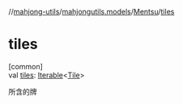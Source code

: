 //[mahjong-utils](../../../index.md)/[mahjongutils.models](../index.md)/[Mentsu](index.md)/[tiles](tiles.md)

# tiles

[common]\
val [tiles](tiles.md): [Iterable](https://kotlinlang.org/api/latest/jvm/stdlib/kotlin-stdlib/kotlin.collections/-iterable/index.html)&lt;[Tile](../-tile/index.md)&gt;

所含的牌
